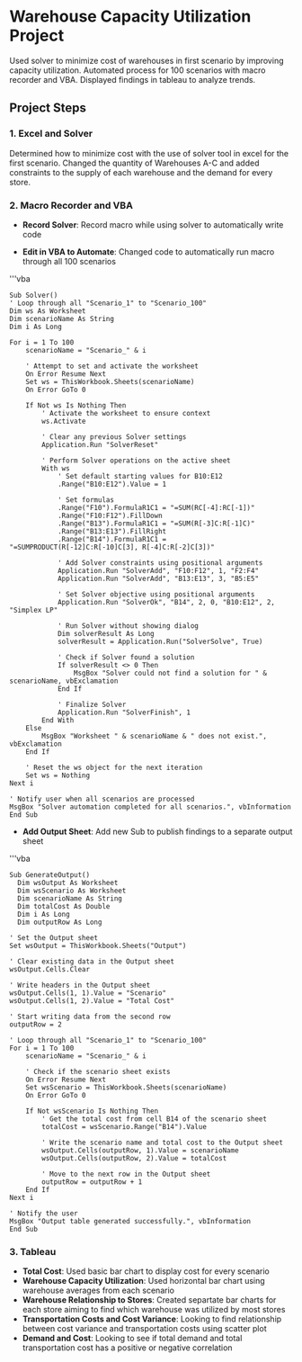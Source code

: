 # Warehouse Capacity Utilization Project
Used solver to minimize cost of warehouses in first scenario by improving capacity utilization. Automated process for 100 scenarios with macro recorder and VBA. Displayed findings in tableau to analyze trends.

## Project Steps

### 1. Excel and Solver
Determined how to minimize cost with the use of solver tool in excel for the first scenario. Changed the quantity of Warehouses A-C and added constraints to the supply of each warehouse and the demand for every store. 

### 2. Macro Recorder and VBA

- **Record Solver**: Record macro while using solver to automatically write code

- **Edit in VBA to Automate**: Changed code to automatically run macro through all 100 scenarios

'''vba
    
    Sub Solver()
    ' Loop through all "Scenario_1" to "Scenario_100"
    Dim ws As Worksheet
    Dim scenarioName As String
    Dim i As Long
    
    For i = 1 To 100
        scenarioName = "Scenario_" & i
        
        ' Attempt to set and activate the worksheet
        On Error Resume Next
        Set ws = ThisWorkbook.Sheets(scenarioName)
        On Error GoTo 0
        
        If Not ws Is Nothing Then
            ' Activate the worksheet to ensure context
            ws.Activate
            
            ' Clear any previous Solver settings
            Application.Run "SolverReset"
            
            ' Perform Solver operations on the active sheet
            With ws
                ' Set default starting values for B10:E12
                .Range("B10:E12").Value = 1
                
                ' Set formulas
                .Range("F10").FormulaR1C1 = "=SUM(RC[-4]:RC[-1])"
                .Range("F10:F12").FillDown
                .Range("B13").FormulaR1C1 = "=SUM(R[-3]C:R[-1]C)"
                .Range("B13:E13").FillRight
                .Range("B14").FormulaR1C1 = "=SUMPRODUCT(R[-12]C:R[-10]C[3], R[-4]C:R[-2]C[3])"
                
                ' Add Solver constraints using positional arguments
                Application.Run "SolverAdd", "F10:F12", 1, "F2:F4"
                Application.Run "SolverAdd", "B13:E13", 3, "B5:E5"
                
                ' Set Solver objective using positional arguments
                Application.Run "SolverOk", "B14", 2, 0, "B10:E12", 2, "Simplex LP"
                
                ' Run Solver without showing dialog
                Dim solverResult As Long
                solverResult = Application.Run("SolverSolve", True)
                
                ' Check if Solver found a solution
                If solverResult <> 0 Then
                    MsgBox "Solver could not find a solution for " & scenarioName, vbExclamation
                End If
                
                ' Finalize Solver
                Application.Run "SolverFinish", 1
            End With
        Else
            MsgBox "Worksheet " & scenarioName & " does not exist.", vbExclamation
        End If
        
        ' Reset the ws object for the next iteration
        Set ws = Nothing
    Next i
    
    ' Notify user when all scenarios are processed
    MsgBox "Solver automation completed for all scenarios.", vbInformation
    End Sub

- **Add Output Sheet**: Add new Sub to publish findings to a separate output sheet

'''vba

    Sub GenerateOutput()
      Dim wsOutput As Worksheet
      Dim wsScenario As Worksheet
      Dim scenarioName As String
      Dim totalCost As Double
      Dim i As Long
      Dim outputRow As Long
    
    ' Set the Output sheet
    Set wsOutput = ThisWorkbook.Sheets("Output")
    
    ' Clear existing data in the Output sheet
    wsOutput.Cells.Clear
    
    ' Write headers in the Output sheet
    wsOutput.Cells(1, 1).Value = "Scenario"
    wsOutput.Cells(1, 2).Value = "Total Cost"
    
    ' Start writing data from the second row
    outputRow = 2
    
    ' Loop through all "Scenario_1" to "Scenario_100"
    For i = 1 To 100
        scenarioName = "Scenario_" & i
        
        ' Check if the scenario sheet exists
        On Error Resume Next
        Set wsScenario = ThisWorkbook.Sheets(scenarioName)
        On Error GoTo 0
        
        If Not wsScenario Is Nothing Then
            ' Get the total cost from cell B14 of the scenario sheet
            totalCost = wsScenario.Range("B14").Value
            
            ' Write the scenario name and total cost to the Output sheet
            wsOutput.Cells(outputRow, 1).Value = scenarioName
            wsOutput.Cells(outputRow, 2).Value = totalCost
            
            ' Move to the next row in the Output sheet
            outputRow = outputRow + 1
        End If
    Next i
    
    ' Notify the user
    MsgBox "Output table generated successfully.", vbInformation
    End Sub

### 3. Tableau
- **Total Cost**: Used basic bar chart to display cost for every scenario
- **Warehouse Capacity Utilization**: Used horizontal bar chart using warehouse averages from each scenario
- **Warehouse Relationship to Stores**: Created separtate bar charts for each store aiming to find which warehouse was utilized by most stores
- **Transportation Costs and Cost Variance**: Looking to find relationship between cost variance and transportation costs using scatter plot
- **Demand and Cost**: Looking to see if total demand and total transportation cost has a positive or negative correlation
